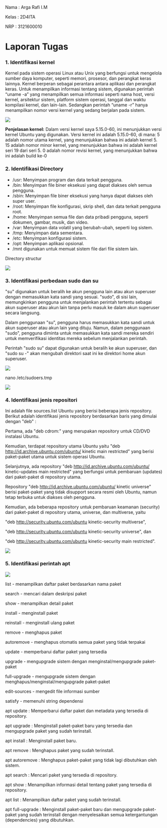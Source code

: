 ﻿
Nama : Arga Rafi I.M

Kelas : 2D4ITA

NRP : 3121600010
# Laporan Tugas
### 1. Identifikasi kernel
Kernel pada sistem operasi Linux atau Unix yang berfungsi untuk mengelola sumber daya komputer, seperti memori, prosesor, dan perangkat keras lainnya. Kernel berperan sebagai perantara antara aplikasi dan perangkat keras. Untuk menampilkan informasi tentang sistem, digunakan perintah “uname -a” yang menampilkan semua informasi seperti nama host, versi kernel, arsitektur sistem, platform sistem operasi, tanggal dan waktu kompilasi kernel, dan lain-lain. Sedangkan perintah “uname -r” hanya menampilkan nomor versi kernel yang sedang berjalan pada sistem.

![](Aspose.Words.0a6556e4-ba0f-42f0-ba5a-02a076f57f26.001.png)

**Penjelasan kernel:**
Dalam versi kernel saya 5.15.0-60, ini menunjukkan versi kernel Ubuntu yang digunakan. Versi kernel ini adalah 5.15.0-60, di mana:
5 adalah nomor utama kernel, yang menunjukkan bahwa ini adalah kernel 5.
15 adalah nomor minor kernel, yang menunjukkan bahwa ini adalah kernel seri 19 dari seri 5.
0 adalah nomor revisi kernel, yang menunjukkan bahwa ini adalah build ke-0
### 2. Identifikasi Directory
- /usr: Menyimpan program dan data terkait pengguna.
- /bin: Menyimpan file biner eksekusi yang dapat diakses oleh semua pengguna.
- /sbin: Menyimpan file biner eksekusi yang hanya dapat diakses oleh super user.
- /root: Menyimpan file konfigurasi, skrip shell, dan data terkait pengguna root.
- /home: Menyimpan semua file dan data pribadi pengguna, seperti dokumen, gambar, musik, dan video.
- /var: Menyimpan data volatil yang berubah-ubah, seperti log sistem.
- /tmp: Menyimpan data sementara.
- /etc: Menyimpan konfigurasi sistem.
- /opt: Menyimpan aplikasi opsional.
- /mnt digunakan untuk memuat sistem file dari file sistem lain.

Directory structur

![](Aspose.Words.0a6556e4-ba0f-42f0-ba5a-02a076f57f26.002.png)


### 3. Identifikasi perbedaan sudo dan su
"su" digunakan untuk beralih ke akun pengguna lain atau akun superuser dengan memasukkan kata sandi yang sesuai. "sudo", di sisi lain, memungkinkan pengguna untuk menjalankan perintah tertentu sebagai akun superuser atau akun lain tanpa perlu masuk ke dalam akun superuser secara langsung.

Dalam penggunaan "su", pengguna harus memasukkan kata sandi untuk akun superuser atau akun lain yang dituju. Namun, dalam penggunaan "sudo", pengguna diminta untuk memasukkan kata sandi mereka sendiri untuk memverifikasi identitas mereka sebelum menjalankan perintah.

Perintah "sudo su" dapat digunakan untuk beralih ke akun superuser, dan "sudo su -" akan mengubah direktori saat ini ke direktori home akun superuser.

![](Aspose.Words.0a6556e4-ba0f-42f0-ba5a-02a076f57f26.003.png)





nano /etc/sudoers.tmp

![](Aspose.Words.0a6556e4-ba0f-42f0-ba5a-02a076f57f26.004.png)

### 4. Identifikasi jenis repositori
Ini adalah file sources.list Ubuntu yang berisi beberapa jenis repository. Berikut adalah identifikasi jenis repository berdasarkan baris yang dimulai dengan "deb" :

Pertama, ada "deb cdrom:" yang merupakan repository untuk CD/DVD instalasi Ubuntu.

Kemudian, terdapat repository utama Ubuntu yaitu "deb http://id.archive.ubuntu.com/ubuntu/ kinetic main restricted" yang berisi paket-paket utama untuk sistem operasi Ubuntu.

Selanjutnya, ada repository "deb http://id.archive.ubuntu.com/ubuntu/ kinetic-updates main restricted" yang berfungsi untuk pembaruan (updates) dari paket-paket di repository utama.

Repository "deb http://id.archive.ubuntu.com/ubuntu/ kinetic universe" berisi paket-paket yang tidak disupport secara resmi oleh Ubuntu, namun tetap terbuka untuk diakses oleh pengguna.

Kemudian, ada beberapa repository untuk pembaruan keamanan (security) dari paket-paket di repository utama, universe, dan multiverse, yaitu

"deb http://security.ubuntu.com/ubuntu kinetic-security multiverse",

"deb http://security.ubuntu.com/ubuntu kinetic-security universe", dan

"deb http://security.ubuntu.com/ubuntu kinetic-security main restricted".

![](Aspose.Words.0a6556e4-ba0f-42f0-ba5a-02a076f57f26.005.png)

### 5. Identifikasi perintah apt
![](Aspose.Words.0a6556e4-ba0f-42f0-ba5a-02a076f57f26.006.png)

list - menampilkan daftar paket berdasarkan nama paket

search - mencari dalam deskripsi paket

show - menampilkan detail paket

install - menginstall paket

reinstall - menginstall ulang paket

remove - menghapus paket

autoremove - menghapus otomatis semua paket yang tidak terpakai

update - memperbarui daftar paket yang tersedia

upgrade - mengupgrade sistem dengan menginstal/mengupgrade paket-paket

full-upgrade - mengupgrade sistem dengan menghapus/menginstal/mengupgrade paket-paket

edit-sources - mengedit file informasi sumber

satisfy - memenuhi string dependensi

apt update : Memperbarui daftar paket dan metadata yang tersedia di repository.

apt upgrade : Menginstall paket-paket baru yang tersedia dan mengupgrade paket yang sudah terinstall.

apt install : Menginstall paket baru.

apt remove : Menghapus paket yang sudah terinstall.

apt autoremove : Menghapus paket-paket yang tidak lagi dibutuhkan oleh sistem.

apt search : Mencari paket yang tersedia di repository.

apt show : Menampilkan informasi detail tentang paket yang tersedia di repository.

apt list : Menampilkan daftar paket yang sudah terinstall.

apt full-upgrade : Menginstall paket-paket baru dan mengupgrade paket-paket yang sudah terinstall dengan menyelesaikan semua ketergantungan (dependencies) yang dibutuhkan.







